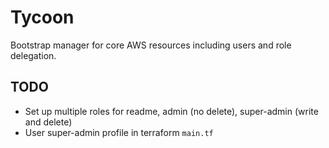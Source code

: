 # Tycoon

Bootstrap manager for core AWS resources including users and role delegation.


## TODO

- Set up multiple roles for readme, admin (no delete), super-admin (write and delete)
- User super-admin profile in terraform `main.tf`
